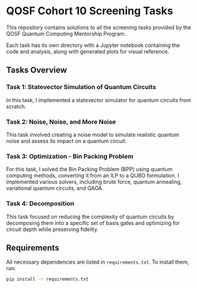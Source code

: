 # QOSF Cohort 10 Screening Tasks

This repository contains solutions to all the screening tasks provided by the QOSF Quantum Computing Mentorship Program.

Each task has its own directory with a Jupyter notebook containing the code and analysis, along with generated plots for visual reference.

## Tasks Overview

### Task 1: Statevector Simulation of Quantum Circuits

In this task, I implemented a statevector simulator for quantum circuits from scratch.

### Task 2: Noise, Noise, and More Noise

This task involved creating a noise model to simulate realistic quantum noise and assess its impact on a quantum circuit.

### Task 3: Optimization - Bin Packing Problem

For this task, I solved the Bin Packing Problem (BPP) using quantum computing methods, converting it from an ILP to a QUBO formulation. I implemented various solvers, including brute force, quantum annealing, variational quantum circuits, and QAOA.

### Task 4: Decomposition

This task focused on reducing the complexity of quantum circuits by decomposing them into a specific set of basis gates and optimizing for circuit depth while preserving fidelity.

## Requirements

All necessary dependencies are listed in `requirements.txt`. To install them, run:

```bash
pip install -r requirements.txt
```